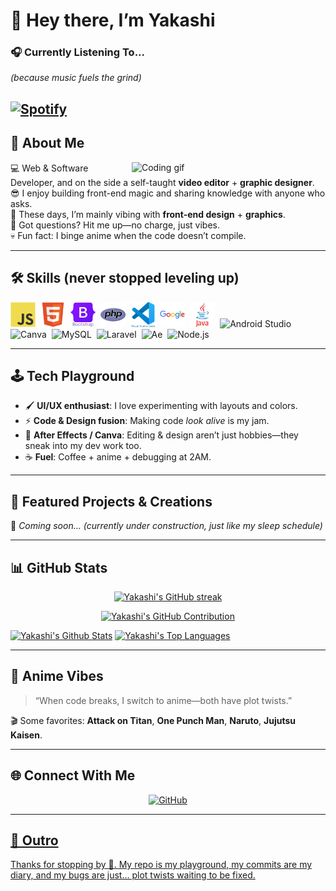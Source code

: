 # 👋 Hey there, I’m Yakashi  

### 🎧 Currently Listening To...  
*(because music fuels the grind)*  

[![Spotify](https://https://spotify-lake-nu.vercel.app//api/spotify)](https://open.spotify.com/user/31rzh7lcqbcfeulf7l2bheedtg7i)
---

## 💫 About Me  

<p> 
 <img src="/assets/coding-typing.gif" align="right" width="310" alt="Coding gif">

 💻 Web & Software Developer, and on the side a self-taught **video editor** + **graphic designer**.  
 😎 I enjoy building front-end magic and sharing knowledge with anyone who asks.  
 📱 These days, I’m mainly vibing with **front-end design** + **graphics**.  
 📖 Got questions? Hit me up—no charge, just vibes.  
 💀 Fun fact: I binge anime when the code doesn’t compile.  
</p>  

---

## 🛠️ Skills (never stopped leveling up)  

<div> 
   <img src="https://github.com/devicons/devicon/blob/master/icons/javascript/javascript-original.svg" title="Js" alt="Js" width="40" height="40"/>&nbsp;
   <img src="https://github.com/devicons/devicon/blob/master/icons/html5/html5-original.svg" title="HTML5" alt="HTML5" width="40" height="40"/>&nbsp;
   <img src="https://github.com/devicons/devicon/blob/master/icons/bootstrap/bootstrap-original-wordmark.svg" title="Bootstrap" alt="Bootstrap" width="40" height="40"/>&nbsp;
   <img src="https://github.com/devicons/devicon/blob/master/icons/php/php-original.svg" title="PHP" alt="PHP" width="40" height="40"/>&nbsp;
   <img src="https://github.com/devicons/devicon/blob/master/icons/vscode/vscode-original-wordmark.svg" title="VS Code" alt="VS Code" width="40" height="40"/>&nbsp;
   <img src="https://github.com/devicons/devicon/blob/master/icons/google/google-original-wordmark.svg" title="Googling.." alt="Googling" width="40" height="40"/>&nbsp;
   <img src="https://github.com/devicons/devicon/blob/master/icons/java/java-original-wordmark.svg" title="Java" alt="Java" width="40" height="40"/>&nbsp;
   <img src="https://cdn.jsdelivr.net/gh/devicons/devicon@latest/icons/androidstudio/androidstudio-original.svg" alt="Android Studio" width="40" height="40"/>&nbsp;
   <img src="https://cdn.jsdelivr.net/gh/devicons/devicon@latest/icons/canva/canva-original.svg" alt="Canva" width="40" height="40"/>&nbsp;
   <img src="https://cdn.jsdelivr.net/gh/devicons/devicon@latest/icons/mysql/mysql-plain-wordmark.svg" alt="MySQL" width="40" height="40"/>&nbsp;
   <img src="https://cdn.jsdelivr.net/gh/devicons/devicon@latest/icons/laravel/laravel-original.svg" alt="Laravel" width="40" height="40"/>&nbsp;
   <img src="https://cdn.jsdelivr.net/gh/devicons/devicon@latest/icons/aftereffects/aftereffects-original.svg" alt="Ae" width="40" height="40"/>&nbsp;
   <img src="https://cdn.jsdelivr.net/gh/devicons/devicon@latest/icons/nodejs/nodejs-original-wordmark.svg" alt="Node.js" width="40" height="40"/>&nbsp;
</div>  

---

## 🕹️ Tech Playground  

- 🖌️ **UI/UX enthusiast**: I love experimenting with layouts and colors.  
- ⚡ **Code & Design fusion**: Making code *look alive* is my jam.  
- 🎥 **After Effects / Canva**: Editing & design aren’t just hobbies—they sneak into my dev work too.  
- ☕ **Fuel**: Coffee + anime + debugging at 2AM.  

---

## 📌 Featured Projects & Creations  

🚧 *Coming soon… (currently under construction, just like my sleep schedule)*  

---

## 📊 GitHub Stats  

<p align="center">
  <a href="https://github.com/Yakashi13">
    <img src="https://github-readme-streak-stats.herokuapp.com/?user=Yakashi13&theme=radical&border=7F3FBF&background=0D1117" alt="Yakashi's GitHub streak"/>
  </a>
</p>  

<p align="center">
  <a href="https://github.com/Yakashi13">
    <img src="https://github-profile-summary-cards.vercel.app/api/cards/profile-details?username=Yakashi13&theme=radical" alt="Yakashi's GitHub Contribution"/>
  </a>
</p>  

<a> 
  <a href="https://github.com/Yakashi13"><img alt="Yakashi's Github Stats" src="https://denvercoder1-github-readme-stats.vercel.app/api?username=Yakashi13&show_icons=true&count_private=true&theme=react&border_color=7F3FBF&bg_color=0D1117&title_color=F85D7F&icon_color=F8D866" height="192px" width="49.5%"/></a>
  <a href="https://github.com/Yakashi13"><img alt="Yakashi's Top Languages" src="https://denvercoder1-github-readme-stats.vercel.app/api/top-langs/?username=Yakashi13&langs_count=8&layout=compact&theme=react&border_color=7F3FBF&bg_color=0D1117&title_color=F85D7F&icon_color=F8D866" height="192px" width="49.5%"/></a>
</a>  

---

## 🍿 Anime Vibes  

> “When code breaks, I switch to anime—both have plot twists.”  

🎬 Some favorites: **Attack on Titan**, **One Punch Man**, **Naruto**, **Jujutsu Kaisen**.  

---

## 🌐 Connect With Me  

<p align="center">
<a href="https://github.com/Yakashi13" target="_blank">
<img src="https://img.shields.io/badge/GitHub-181717?style=for-the-badge&logo=github" alt="GitHub"/></a>
<a href="mailto:yakashi@example.com" target="_blank">

</p>  

---

## 🚀 Outro  

Thanks for stopping by 👋. My repo is my playground, my commits are my diary, and my bugs are just… plot twists waiting to be fixed.